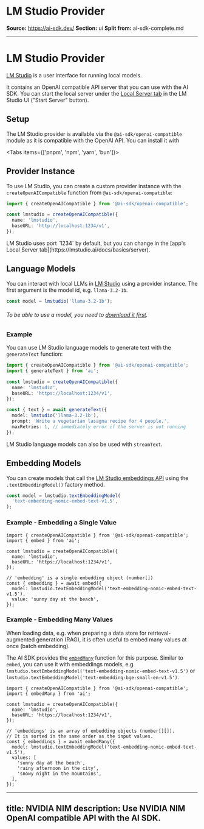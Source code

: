 # LM Studio Provider

**Source:** https://ai-sdk.dev/
**Section:** ui
**Split from:** ai-sdk-complete.md

---

# LM Studio Provider

[LM Studio](https://lmstudio.ai/) is a user interface for running local models.

It contains an OpenAI compatible API server that you can use with the AI SDK.
You can start the local server under the [Local Server tab](https://lmstudio.ai/docs/basics/server) in the LM Studio UI ("Start Server" button).

## Setup

The LM Studio provider is available via the `@ai-sdk/openai-compatible` module as it is compatible with the OpenAI API.
You can install it with

<Tabs items={['pnpm', 'npm', 'yarn', 'bun']}>
  <Tab>
    <Snippet text="pnpm add @ai-sdk/openai-compatible" dark />
  </Tab>
  <Tab>
    <Snippet text="npm install @ai-sdk/openai-compatible" dark />
  </Tab>
  <Tab>
    <Snippet text="yarn add @ai-sdk/openai-compatible" dark />
  </Tab>

  <Tab>
    <Snippet text="bun add @ai-sdk/openai-compatible" dark />
  </Tab>
</Tabs>

## Provider Instance

To use LM Studio, you can create a custom provider instance with the `createOpenAICompatible` function from `@ai-sdk/openai-compatible`:

```ts
import { createOpenAICompatible } from '@ai-sdk/openai-compatible';

const lmstudio = createOpenAICompatible({
  name: 'lmstudio',
  baseURL: 'http://localhost:1234/v1',
});
```

<Note>
  LM Studio uses port `1234` by default, but you can change in the [app's Local
  Server tab](https://lmstudio.ai/docs/basics/server).
</Note>

## Language Models

You can interact with local LLMs in [LM Studio](https://lmstudio.ai/docs/basics/server#endpoints-overview) using a provider instance.
The first argument is the model id, e.g. `llama-3.2-1b`.

```ts
const model = lmstudio('llama-3.2-1b');
```

###### To be able to use a model, you need to [download it first](https://lmstudio.ai/docs/basics/download-model).

### Example

You can use LM Studio language models to generate text with the `generateText` function:

```ts
import { createOpenAICompatible } from '@ai-sdk/openai-compatible';
import { generateText } from 'ai';

const lmstudio = createOpenAICompatible({
  name: 'lmstudio',
  baseURL: 'https://localhost:1234/v1',
});

const { text } = await generateText({
  model: lmstudio('llama-3.2-1b'),
  prompt: 'Write a vegetarian lasagna recipe for 4 people.',
  maxRetries: 1, // immediately error if the server is not running
});
```

LM Studio language models can also be used with `streamText`.

## Embedding Models

You can create models that call the [LM Studio embeddings API](https://lmstudio.ai/docs/basics/server#endpoints-overview)
using the `.textEmbeddingModel()` factory method.

```ts
const model = lmstudio.textEmbeddingModel(
  'text-embedding-nomic-embed-text-v1.5',
);
```

### Example - Embedding a Single Value

```tsx
import { createOpenAICompatible } from '@ai-sdk/openai-compatible';
import { embed } from 'ai';

const lmstudio = createOpenAICompatible({
  name: 'lmstudio',
  baseURL: 'https://localhost:1234/v1',
});

// 'embedding' is a single embedding object (number[])
const { embedding } = await embed({
  model: lmstudio.textEmbeddingModel('text-embedding-nomic-embed-text-v1.5'),
  value: 'sunny day at the beach',
});
```

### Example - Embedding Many Values

When loading data, e.g. when preparing a data store for retrieval-augmented generation (RAG),
it is often useful to embed many values at once (batch embedding).

The AI SDK provides the [`embedMany`](/docs/reference/ai-sdk-core/embed-many) function for this purpose.
Similar to `embed`, you can use it with embeddings models,
e.g. `lmstudio.textEmbeddingModel('text-embedding-nomic-embed-text-v1.5')` or `lmstudio.textEmbeddingModel('text-embedding-bge-small-en-v1.5')`.

```tsx
import { createOpenAICompatible } from '@ai-sdk/openai-compatible';
import { embedMany } from 'ai';

const lmstudio = createOpenAICompatible({
  name: 'lmstudio',
  baseURL: 'https://localhost:1234/v1',
});

// 'embeddings' is an array of embedding objects (number[][]).
// It is sorted in the same order as the input values.
const { embeddings } = await embedMany({
  model: lmstudio.textEmbeddingModel('text-embedding-nomic-embed-text-v1.5'),
  values: [
    'sunny day at the beach',
    'rainy afternoon in the city',
    'snowy night in the mountains',
  ],
});
```

---
title: NVIDIA NIM
description: Use NVIDIA NIM OpenAI compatible API with the AI SDK.
---
